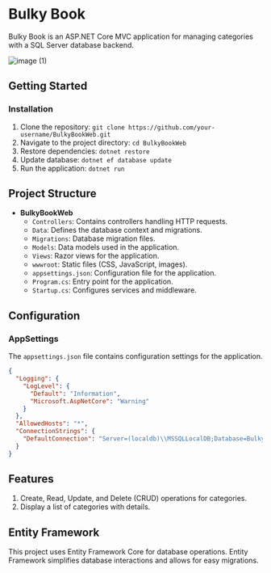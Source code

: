 # Bulky Book

Bulky Book is an ASP.NET Core MVC application for managing categories with a SQL Server database backend.

![image (1)](https://github.com/yamgarcia/BulkyBook/BulkyBook.png)

## Getting Started

### Installation
1. Clone the repository: `git clone https://github.com/your-username/BulkyBookWeb.git`
2. Navigate to the project directory: `cd BulkyBookWeb`
3. Restore dependencies: `dotnet restore`
4. Update database: `dotnet ef database update`
5. Run the application: `dotnet run`

## Project Structure

- **BulkyBookWeb**
  - `Controllers`: Contains controllers handling HTTP requests.
  - `Data`: Defines the database context and migrations.
  - `Migrations`: Database migration files.
  - `Models`: Data models used in the application.
  - `Views`: Razor views for the application.
  - `wwwroot`: Static files (CSS, JavaScript, images).
  - `appsettings.json`: Configuration file for the application.
  - `Program.cs`: Entry point for the application.
  - `Startup.cs`: Configures services and middleware.

## Configuration

### AppSettings
The `appsettings.json` file contains configuration settings for the application.

```json
{
  "Logging": {
    "LogLevel": {
      "Default": "Information",
      "Microsoft.AspNetCore": "Warning"
    }
  },
  "AllowedHosts": "*",
  "ConnectionStrings": {
    "DefaultConnection": "Server=(localdb)\\MSSQLLocalDB;Database=Bulky;Trusted_Connection=True;"
  }
}
```

## Features
1. Create, Read, Update, and Delete (CRUD) operations for categories.
2. Display a list of categories with details.

## Entity Framework
This project uses Entity Framework Core for database operations. Entity Framework simplifies database interactions and allows for easy migrations.
